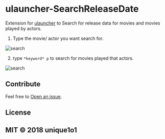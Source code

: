 # ulauncher-SearchReleaseDate

Extension for [ulauncher](https://ulauncher.io/) to Search for release data for movies and movies played by actors.



1.  Type the movie/ actor you want search for.

![search](https://i.imgur.com/oLJaI7y.png)

2.  type `*keyword* p` to search for movies played that actors.

![search](https://i.imgur.com/YPjLAOU.png)

## Contribute

Feel free to [Open an issue](https://github.com/unique1o1/ulauncher-SearchReleaseDate/issues).

## License

## MIT © 2018 unique1o1
